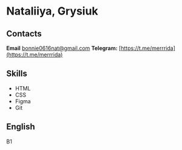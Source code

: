 # Nataliiya, Grysiuk

## Contacts

**Email** [bonnie0616nat@gmail.com](bonnie0616nat@gmail.com)
**Telegram:** [https://t.me/merrrida](https://t.me/merrrida)

## Skills

- HTML
- CSS
- Figma
- Git

## English
B1
